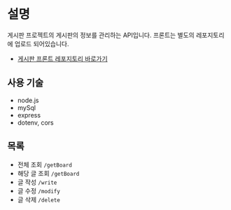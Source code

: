 # 설명
게시판 프로젝트의 게시판의 정보를 관리하는 API입니다. 프론트는 별도의 레포지토리에 업로드 되어있습니다.
- [게시판 프론트 레포지토리 바로가기](https://github.com/bbungbbun/community-front)

## 사용 기술
- node.js
- mySql
- express
- dotenv, cors

## 목록
- 전체 조회 `/getBoard`
- 해당 글 조회 `/getBoard`
- 글 작성 `/write`
- 글 수정 `/modify`
- 글 삭제 `/delete`